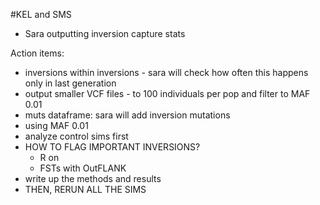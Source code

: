 #KEL and SMS

- Sara outputting inversion capture stats

Action items: 

* inversions within inversions - sara will check how often this happens only in last generation
* output smaller VCF files - to 100 individuals per pop and filter to MAF 0.01
* muts dataframe: sara will add inversion mutations
* using MAF 0.01
* analyze control sims first
* HOW TO FLAG IMPORTANT INVERSIONS?
  * R on 
  * FSTs with OutFLANK
* write up the methods and results
* THEN, RERUN ALL THE SIMS
